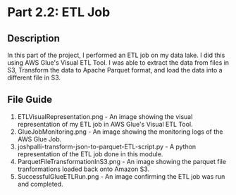 # Part 2.2: ETL Job
## Description
In this part of the project, I performed an ETL job on my data lake. I did this using AWS Glue's Visual ETL Tool. I was able to extract the data from files in S3, Transform the data to Apache Parquet format, and load the data into a different file in S3.

## File Guide
1. ETLVisualRepresentation.png - An image showing the visual representation of my ETL job in AWS Glue's Visual ETL Tool.
2. GlueJobMonitoring.png - An image showing the monitoring logs of the AWS Glue Job.
3. joshpalli-transform-json-to-parquet-ETL-script.py - A python representation of the ETL job done in this module.
4. ParquetFileTransformationInS3.png - An image showing the parquet file tranformations loaded back onto Amazon S3.
5. SuccessfulGlueETLRun.png - An image confirming the ETL job was run and completed.
